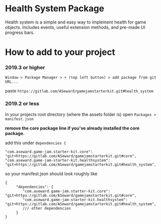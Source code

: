 # Health System Package
Health system is a simple and easy way to implement health for game objects. Includes events, useful extension methods, and pre-made UI progress bars.
# How to add to your project
### 2019.3 or higher
`Window > Package Manager > + (top left button) > add package from git URL...` 

paste `https://gitlab.com/ASeward/gamejamstarterkit.git#health_system`

### 2019.2 or less
In your projects root directory (where the assets folder is) open `Packages > manifest.json`

**remove the core package line if you've already installed the core package.**

add this under `dependencies {`

```
"com.aseward.game-jam.starter-kit.core": "git+https://gitlab.com/ASeward/gamejamstarterkit.git#core",
"com.aseward.game-jam-starter-kit.healthsystem": "git+https://gitlab.com/ASeward/gamejamstarterkit.git#health_system",
```

so your manifest.json should look roughly like

```json5
{
     "dependencies": {
        "com.aseward.game-jam.starter-kit.core": "git+https://gitlab.com/ASeward/gamejamstarterkit.git#core",
        "com.aseward.game-jam-starter-kit.healthsystem": "git+https://gitlab.com/ASeward/gamejamstarterkit.git#health_system",
        /// other dependencies
     } 
}
```